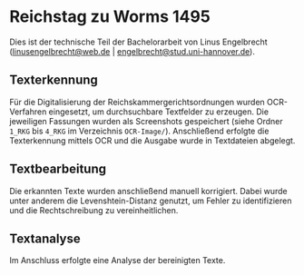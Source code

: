# Reichstag zu Worms 1495

Dies ist der technische Teil der Bachelorarbeit von Linus Engelbrecht (linusengelbrecht@web.de | engelbrecht@stud.uni-hannover.de).

## Texterkennung

Für die Digitalisierung der Reichskammergerichtsordnungen wurden OCR-Verfahren eingesetzt, um durchsuchbare Textfelder zu erzeugen. Die jeweiligen Fassungen wurden als Screenshots gespeichert (siehe Ordner `1_RKG` bis `4_RKG` im Verzeichnis `OCR-Image/`). Anschließend erfolgte die Texterkennung mittels OCR und die Ausgabe wurde in Textdateien abgelegt.

## Textbearbeitung

Die erkannten Texte wurden anschließend manuell korrigiert. Dabei wurde unter anderem die Levenshtein-Distanz genutzt, um Fehler zu identifizieren und die Rechtschreibung zu vereinheitlichen.

## Textanalyse

Im Anschluss erfolgte eine Analyse der bereinigten Texte.
